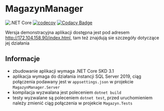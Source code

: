 # MagazynManager

![.NET Core](https://github.com/Saalin/MagazynManager/workflows/.NET%20Core/badge.svg)  [![codecov](https://codecov.io/gh/Saalin/MagazynManager/branch/master/graph/badge.svg)](https://codecov.io/gh/Saalin/MagazynManager)  [![Codacy Badge](https://api.codacy.com/project/badge/Grade/7002a609712a4204ad8759825e7c8fe8)](https://www.codacy.com/manual/saalin/MagazynManager?utm_source=github.com&amp;utm_medium=referral&amp;utm_content=Saalin/MagazynManager&amp;utm_campaign=Badge_Grade)

Wersja demonstracyjna aplikacji dostępna jest pod adresem http://172.104.158.90/index.html, tam też znajdują sie szczegóły dotyczące jej działania

## Informacje
  - zbudowanie aplikacji wymaga .NET Core SKD 3.1
  - aplikacja wymaga do działania instancji SQL Server 2019, ciąg połączenia podawany jest w `appsettings.json` w projekcie `MagazynManager.Server`
  - kompilacja wyzwalana jest poleceniem `dotnet build`
  - testy wyzwalane są poleceniem `dotnet test`, przed uruchomieniem należy zmienić ciąg połączenia w projekcie `Magazyn.Tests`
